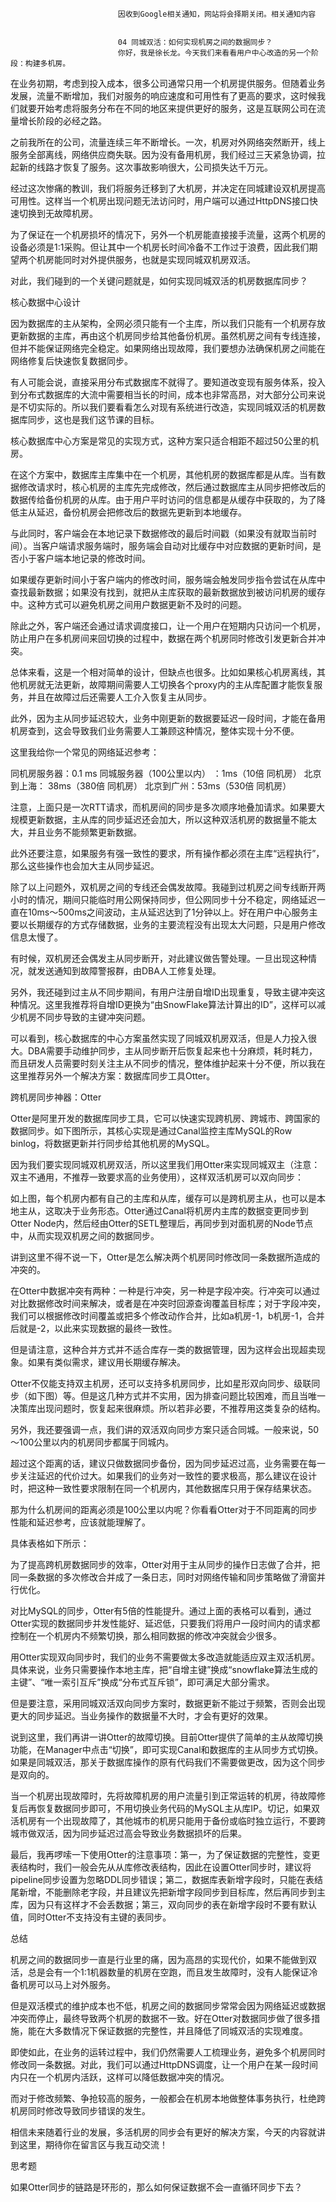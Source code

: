 
                            
                            因收到Google相关通知，网站将会择期关闭。相关通知内容
                            
                            
                            04 同城双活：如何实现机房之间的数据同步？
                            你好，我是徐长龙。今天我们来看看用户中心改造的另一个阶段：构建多机房。

在业务初期，考虑到投入成本，很多公司通常只用一个机房提供服务。但随着业务发展，流量不断增加，我们对服务的响应速度和可用性有了更高的要求，这时候我们就要开始考虑将服务分布在不同的地区来提供更好的服务，这是互联网公司在流量增长阶段的必经之路。

之前我所在的公司，流量连续三年不断增长。一次，机房对外网络突然断开，线上服务全部离线，网络供应商失联。因为没有备用机房，我们经过三天紧急协调，拉起新的线路才恢复了服务。这次事故影响很大，公司损失达千万元。

经过这次惨痛的教训，我们将服务迁移到了大机房，并决定在同城建设双机房提高可用性。这样当一个机房出现问题无法访问时，用户端可以通过HttpDNS接口快速切换到无故障机房。

为了保证在一个机房损坏的情况下，另外一个机房能直接接手流量，这两个机房的设备必须是1:1采购。但让其中一个机房长时间冷备不工作过于浪费，因此我们期望两个机房能同时对外提供服务，也就是实现同城双机房双活。

对此，我们碰到的一个关键问题就是，如何实现同城双活的机房数据库同步？

核心数据中心设计

因为数据库的主从架构，全网必须只能有一个主库，所以我们只能有一个机房存放更新数据的主库，再由这个机房同步给其他备份机房。虽然机房之间有专线连接，但并不能保证网络完全稳定。如果网络出现故障，我们要想办法确保机房之间能在网络修复后快速恢复数据同步。

有人可能会说，直接采用分布式数据库不就得了。要知道改变现有服务体系，投入到分布式数据库的大流中需要相当长的时间，成本也非常高昂，对大部分公司来说是不切实际的。所以我们要看看怎么对现有系统进行改造，实现同城双活的机房数据库同步，这也是我们这节课的目标。

核心数据库中心方案是常见的实现方式，这种方案只适合相距不超过50公里的机房。



在这个方案中，数据库主库集中在一个机房，其他机房的数据库都是从库。当有数据修改请求时，核心机房的主库先完成修改，然后通过数据库主从同步把修改后的数据传给备份机房的从库。由于用户平时访问的信息都是从缓存中获取的，为了降低主从延迟，备份机房会把修改后的数据先更新到本地缓存。

与此同时，客户端会在本地记录下数据修改的最后时间戳（如果没有就取当前时间）。当客户端请求服务端时，服务端会自动对比缓存中对应数据的更新时间，是否小于客户端本地记录的修改时间。

如果缓存更新时间小于客户端内的修改时间，服务端会触发同步指令尝试在从库中查找最新数据；如果没有找到，就把从主库获取的最新数据放到被访问机房的缓存中。这种方式可以避免机房之间用户数据更新不及时的问题。



除此之外，客户端还会通过请求调度接口，让一个用户在短期内只访问一个机房，防止用户在多机房间来回切换的过程中，数据在两个机房同时修改引发更新合并冲突。

总体来看，这是一个相对简单的设计，但缺点也很多。比如如果核心机房离线，其他机房就无法更新，故障期间需要人工切换各个proxy内的主从库配置才能恢复服务，并且在故障过后还需要人工介入恢复主从同步。

此外，因为主从同步延迟较大，业务中刚更新的数据要延迟一段时间，才能在备用机房查到，这会导致我们业务需要人工兼顾这种情况，整体实现十分不便。

这里我给你一个常见的网络延迟参考：


同机房服务器：0.1 ms
同城服务器（100公里以内） ：1ms（10倍 同机房）
北京到上海： 38ms（380倍 同机房）
北京到广州：53ms（530倍 同机房）


注意，上面只是一次RTT请求，而机房间的同步是多次顺序地叠加请求。如果要大规模更新数据，主从库的同步延迟还会加大，所以这种双活机房的数据量不能太大，并且业务不能频繁更新数据。

此外还要注意，如果服务有强一致性的要求，所有操作都必须在主库“远程执行”，那么这些操作也会加大主从同步延迟。

除了以上问题外，双机房之间的专线还会偶发故障。我碰到过机房之间专线断开两小时的情况，期间只能临时用公网保持同步，但公网同步十分不稳定，网络延迟一直在10ms～500ms之间波动，主从延迟达到了1分钟以上。好在用户中心服务主要以长期缓存的方式存储数据，业务的主要流程没有出现太大问题，只是用户修改信息太慢了。

有时候，双机房还会偶发主从同步断开，对此建议做告警处理。一旦出现这种情况，就发送通知到故障警报群，由DBA人工修复处理。

另外，我还碰到过主从不同步期间，有用户注册自增ID出现重复，导致主键冲突这种情况。这里我推荐将自增ID更换为“由SnowFlake算法计算出的ID”，这样可以减少机房不同步导致的主键冲突问题。

可以看到，核心数据库的中心方案虽然实现了同城双机房双活，但是人力投入很大。DBA需要手动维护同步，主从同步断开后恢复起来也十分麻烦，耗时耗力，而且研发人员需要时刻关注主从不同步的情况，整体维护起来十分不便，所以我在这里推荐另外一个解决方案：数据库同步工具Otter。

跨机房同步神器：Otter

Otter是阿里开发的数据库同步工具，它可以快速实现跨机房、跨城市、跨国家的数据同步。如下图所示，其核心实现是通过Canal监控主库MySQL的Row binlog，将数据更新并行同步给其他机房的MySQL。



因为我们要实现同城双机房双活，所以这里我们用Otter来实现同城双主（注意：双主不通用，不推荐一致要求高的业务使用），这样双活机房可以双向同步：



如上图，每个机房内都有自己的主库和从库，缓存可以是跨机房主从，也可以是本地主从，这取决于业务形态。Otter通过Canal将机房内主库的数据变更同步到Otter Node内，然后经由Otter的SETL整理后，再同步到对面机房的Node节点中，从而实现双机房之间的数据同步。

讲到这里不得不说一下，Otter是怎么解决两个机房同时修改同一条数据所造成的冲突的。

在Otter中数据冲突有两种：一种是行冲突，另一种是字段冲突。行冲突可以通过对比数据修改时间来解决，或者是在冲突时回源查询覆盖目标库；对于字段冲突，我们可以根据修改时间覆盖或把多个修改动作合并，比如a机房-1，b机房-1，合并后就是-2，以此来实现数据的最终一致性。

但是请注意，这种合并方式并不适合库存一类的数据管理，因为这样会出现超卖现象。如果有类似需求，建议用长期缓存解决。

Otter不仅能支持双主机房，还可以支持多机房同步，比如星形双向同步、级联同步（如下图）等。但是这几种方式并不实用，因为排查问题比较困难，而且当唯一决策库出现问题时，恢复起来很麻烦。所以若非必要，不推荐用这类复杂的结构。



另外，我还要强调一点，我们讲的双活双向同步方案只适合同城。一般来说，50～100公里以内的机房同步都属于同城内。

超过这个距离的话，建议只做数据同步备份，因为同步延迟过高，业务需要在每一步关注延迟的代价过大。如果我们的业务对一致性的要求极高，那么建议在设计时，把这种一致性要求限制在同一个机房内，其他数据库只用于保存结果状态。

那为什么机房间的距离必须是100公里以内呢？你看看Otter对于不同距离的同步性能和延迟参考，应该就能理解了。

具体表格如下所示：



为了提高跨机房数据同步的效率，Otter对用于主从同步的操作日志做了合并，把同一条数据的多次修改合并成了一条日志，同时对网络传输和同步策略做了滑窗并行优化。

对比MySQL的同步，Otter有5倍的性能提升。通过上面的表格可以看到，通过Otter实现的数据同步并发性能好、延迟低，只要我们将用户一段时间内的请求都控制在一个机房内不频繁切换，那么相同数据的修改冲突就会少很多。

用Otter实现双向同步时，我们的业务不需要做太多改造就能适应双主双活机房。具体来说，业务只需要操作本地主库，把“自增主键”换成“snowflake算法生成的主键”、“唯一索引互斥”换成“分布式互斥锁”，即可满足大部分需求。

但是要注意，采用同城双活双向同步方案时，数据更新不能过于频繁，否则会出现更大的同步延迟。当业务操作的数据量不大时，才会有更好的效果。

说到这里，我们再讲一讲Otter的故障切换。目前Otter提供了简单的主从故障切换功能，在Manager中点击“切换”，即可实现Canal和数据库的主从同步方式切换。如果是同城双活，那关于数据库操作的原有代码我们不需要做更改，因为这个同步是双向的。

当一个机房出现故障时，先将故障机房的用户流量引到正常运转的机房，待故障修复后再恢复数据同步即可，不用切换业务代码的MySQL主从库IP。切记，如果双活机房有一个出现故障了，其他城市的机房只能用于备份或临时独立运行，不要跨城市做双活，因为同步延迟过高会导致业务数据损坏的后果。

最后，我再啰嗦一下使用Otter的注意事项：第一，为了保证数据的完整性，变更表结构时，我们一般会先从从库修改表结构，因此在设置Otter同步时，建议将pipeline同步设置为忽略DDL同步错误；第二，数据库表新增字段时，只能在表结尾新增，不能删除老字段，并且建议先把新增字段同步到目标库，然后再同步到主库，因为只有这样才不会丢数据；第三，双向同步的表在新增字段时不要有默认值，同时Otter不支持没有主键的表同步。

总结

机房之间的数据同步一直是行业里的痛，因为高昂的实现代价，如果不能做到双活，总是会有一个1:1机器数量的机房在空跑，而且发生故障时，没有人能保证冷备机房可以马上对外服务。

但是双活模式的维护成本也不低，机房之间的数据同步常常会因为网络延迟或数据冲突而停止，最终导致两个机房的数据不一致。好在Otter对数据同步做了很多措施，能在大多数情况下保证数据的完整性，并且降低了同城双活的实现难度。

即使如此，在业务的运转过程中，我们仍然需要人工梳理业务，避免多个机房同时修改同一条数据。对此，我们可以通过HttpDNS调度，让一个用户在某一段时间内只在一个机房内活跃，这样可以降低数据冲突的情况。

而对于修改频繁、争抢较高的服务，一般都会在机房本地做整体事务执行，杜绝跨机房同时修改导致同步错误的发生。

相信未来随着行业的发展，多活机房的同步会有更好的解决方案，今天的内容就讲到这里，期待你在留言区与我互动交流！

思考题

如果Otter同步的链路是环形的，那么如何保证数据不会一直循环同步下去？

                        
                        
                            